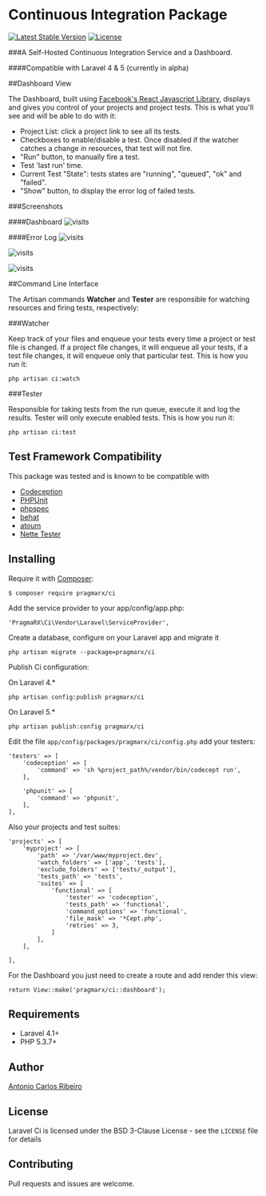 # Continuous Integration Package

[![Latest Stable Version](https://img.shields.io/packagist/v/pragmarx/ci.svg?style=flat-square)](https://packagist.org/packages/pragmarx/ci) [![License](https://img.shields.io/badge/license-BSD_3_Clause-brightgreen.svg?style=flat-square)](LICENSE)

###A Self-Hosted Continuous Integration Service and a Dashboard.

####Compatible with Laravel 4 & 5 (currently in alpha)

##Dashboard View

The Dashboard, built using [Facebook's React Javascript Library](http://facebook.github.io/react/), displays and gives you control of your projects and project tests. This is what you'll see and will be able to do with it:

* Project List: click a project link to see all its tests.
* Checkboxes to enable/disable a test. Once disabled if the watcher catches a change in resources, that test will not fire.
* "Run" button, to manually fire a test.
* Test 'last run' time.
* Current Test "State": tests states are "running", "queued", "ok" and "failed".
* "Show" button, to display the error log of failed tests.

###Screenshots

####Dashboard
![visits](https://raw.githubusercontent.com/antonioribeiro/ci/master/src/views/screenshots/dashboard.png)

####Error Log
![visits](https://raw.githubusercontent.com/antonioribeiro/ci/master/src/views/screenshots/errorlog1.png)

![visits](https://raw.githubusercontent.com/antonioribeiro/ci/master/src/views/screenshots/errorlog2.png)

![visits](https://raw.githubusercontent.com/antonioribeiro/ci/master/src/views/screenshots/errorlog3.png)

##Command Line Interface

The Artisan commands **Watcher** and **Tester** are responsible for watching resources and firing tests, respectively:

###Watcher

Keep track of your files and enqueue your tests every time a project or test file is changed. If a project file changes, it will enqueue all your tests, if a test file changes, it will enqueue only that particular test. This is how you run it:

    php artisan ci:watch

###Tester

Responsible for taking tests from the run queue, execute it and log the results. Tester will only execute enabled tests. This is how you run it:

    php artisan ci:test

## Test Framework Compatibility

This package was tested and is known to be compatible with

* [Codeception](http://codeception.com/)
* [PHPUnit](https://phpunit.de/)
* [phpspec](http://www.phpspec.net/)
* [behat](http://docs.behat.org/)
* [atoum](https://github.com/atoum/atoum)
* [Nette Tester](http://tester.nette.org/en/)

## Installing

Require it with [Composer](http://getcomposer.org/):

    $ composer require pragmarx/ci

Add the service provider to your app/config/app.php:

    'PragmaRX\Ci\Vendor\Laravel\ServiceProvider',

Create a database, configure on your Laravel app and migrate it

    php artisan migrate --package=pragmarx/ci

Publish Ci configuration:

On Laravel 4.*

    php artisan config:publish pragmarx/ci

On Laravel 5.*

    php artisan publish:config pragmarx/ci

Edit the file `app/config/packages/pragmarx/ci/config.php` add your testers:

	'testers' => [
		'codeception' => [
			'command' => 'sh %project_path%/vendor/bin/codecept run',
		],

		'phpunit' => [
			'command' => 'phpunit',
		],
	],

Also your projects and test suites:

	'projects' => [
		'myproject' => [
			'path' => '/var/www/myproject.dev',
			'watch_folders' => ['app', 'tests'],
			'exclude_folders' => ['tests/_output'],
			'tests_path' => 'tests',
			'suites' => [
				'functional' => [
					'tester' => 'codeception',
					'tests_path' => 'functional',
					'command_options' => 'functional',
					'file_mask' => '*Cept.php',
					'retries' => 3,
				]
			],
		],

	],

For the Dashboard you just need to create a route and add render this view:

    return View::make('pragmarx/ci::dashboard');

## Requirements

- Laravel 4.1+
- PHP 5.3.7+

## Author

[Antonio Carlos Ribeiro](http://twitter.com/iantonioribeiro)

## License

Laravel Ci is licensed under the BSD 3-Clause License - see the `LICENSE` file for details

## Contributing

Pull requests and issues are welcome.

